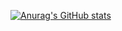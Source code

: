 [![Anurag's GitHub stats](https://github-readme-stats.vercel.app/api?username=ti-ginkgo)](https://github.com/anuraghazra/github-readme-stats)
